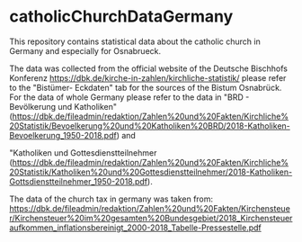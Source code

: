 # catholicChurchDataGermany
This repository contains statistical data about the catholic church in Germany and especially for Osnabrueck.

The data was collected from the official website of the Deutsche Bischhofs Konferenz https://dbk.de/kirche-in-zahlen/kirchliche-statistik/
please refer to the "Bistümer- Eckdaten" tab for the sources of the Bistum Osnabrück.
For the data of whole Germany please refer to the data in 
"BRD - Bevölkerung und Katholiken"(https://dbk.de/fileadmin/redaktion/Zahlen%20und%20Fakten/Kirchliche%20Statistik/Bevoelkerung%20und%20Katholiken%20BRD/2018-Katholiken-Bevoelkerung_1950-2018.pdf) and 

"Katholiken und Gottesdienstteilnehmer (https://dbk.de/fileadmin/redaktion/Zahlen%20und%20Fakten/Kirchliche%20Statistik/Katholiken%20und%20Gottesdienstteilnehmer/2018-Katholiken-Gottsdienstteilnehmer_1950-2018.pdf). 

The data of the church tax in germany was taken from: https://dbk.de/fileadmin/redaktion/Zahlen%20und%20Fakten/Kirchensteuer/Kirchensteuer%20im%20gesamten%20Bundesgebiet/2018_Kirchensteueraufkommen_inflationsbereinigt_2000-2018_Tabelle-Pressestelle.pdf
